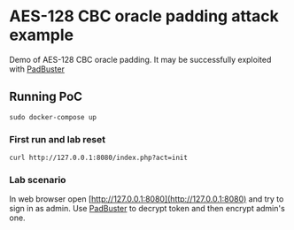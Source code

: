 # AES-128 CBC oracle padding attack example

Demo of AES-128 CBC oracle padding. 
It may be successfully exploited with [PadBuster](https://github.com/AonCyberLabs/PadBuster)

## Running PoC
``
sudo docker-compose up
``

### First run and lab reset
``
curl http://127.0.0.1:8080/index.php?act=init
``

### Lab scenario
In web browser open [http://127.0.0.1:8080](http://127.0.0.1:8080) and try to sign in as admin.
Use [PadBuster](https://github.com/AonCyberLabs/PadBuster) to decrypt token and then encrypt admin's one.